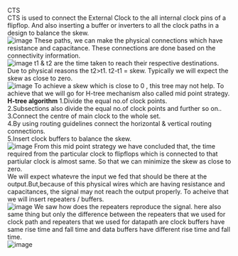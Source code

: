 CTS  
CTS is used to connect the External Clock to the all internal clock pins of a flipflop. And also inserting a buffer or inverters to all the clock paths in a design to balance the skew.  
![image](https://github.com/Gayathri4801/NASSCOM-VSD-IAT/assets/163323618/594e48be-cdd3-4ceb-bc95-3f45e7432d71)
These paths, we can make the physical connections which have resistance and capacitance.  These connections are done based on the connectivity information.   
![image](https://github.com/Gayathri4801/NASSCOM-VSD-IAT/assets/163323618/da53827a-9c7b-45a1-a257-72f4befc03f2)
t1 & t2 are the time taken to reach their respective destinations. Due to physical reasons the t2>t1. 
t2-t1 = skew. Typically we will expect the skew as close to zero.  
![image](https://github.com/Gayathri4801/NASSCOM-VSD-IAT/assets/163323618/982178d9-b355-472e-baa3-2021764231e6)
To achieve a skew which is close to 0 , this tree may not help. To achieve that we will go for H-tree mechanism also called mid point strategy.  
**H-tree algorithm**
1.Divide the equal no.of clock points.  
2.Subsections also divide the equal no.of clock points and further so on..   
3.Connect the centre of main clock to the whole set.   
4.By using routing guidelines connect the horizontal & vertical routing connections.   
5.Insert clock buffers to balance the skew.   
![image](https://github.com/Gayathri4801/NASSCOM-VSD-IAT/assets/163323618/84495f28-2100-40e5-95c9-23921c00b30a)
From this mid point strategy we have concluded that, the time required from the particular clock to flipflops which is connected to that partiular clock is almost same. So that we can minimize the skew as close to zero.   
We will expect whatevre the input we fed that should be there at the output.But,because of this physical wires which are having resistance and capacitances, the signal may not reach the output properly. To acheive that we will insert repeaters / buffers.  
![image](https://github.com/Gayathri4801/NASSCOM-VSD-IAT/assets/163323618/7567d073-f744-459b-90f4-57b9f7028e50)
We saw how does the repeaters reproduce the signal. here also same thing but only the difference between the repeaters that we used for clock path and repeaters that we used for datapath are clock buffers have same rise time and fall time and data buffers have different rise time and fall time.  
![image](https://github.com/Gayathri4801/NASSCOM-VSD-IAT/assets/163323618/f78de9a3-14eb-4cd4-8233-4e00446d9916)
